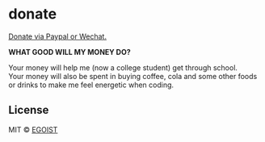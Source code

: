 # donate

[Donate via Paypal or Wechat.](http://egoist.github.io/donate)

**WHAT GOOD WILL MY MONEY DO?**

Your money will help me (now a college student) get through school.  
Your money will also be spent in buying coffee, cola and some other foods or drinks to make me feel energetic when coding.

## License

MIT &copy; [EGOIST](https://github.com/egoist)

